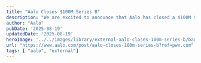 ```yaml
---
title: "Aalo Closes $100M Series B"
description: "We are excited to announce that Aalo has closed a $100M Series B financing round, led by Valor Equity Partners."
author: "Aalo"
pubDate: '2025-08-19'
updatedDate: '2025-08-19'
heroImage: '../../images/library/external-aalo-closes-100m-series-b/banner_16_9-1.jpg'
url: "https://www.aalo.com/post/aalo-closes-100m-series-b?ref=pwv.com"
tags: [ "aalo", "external"]
---
```


